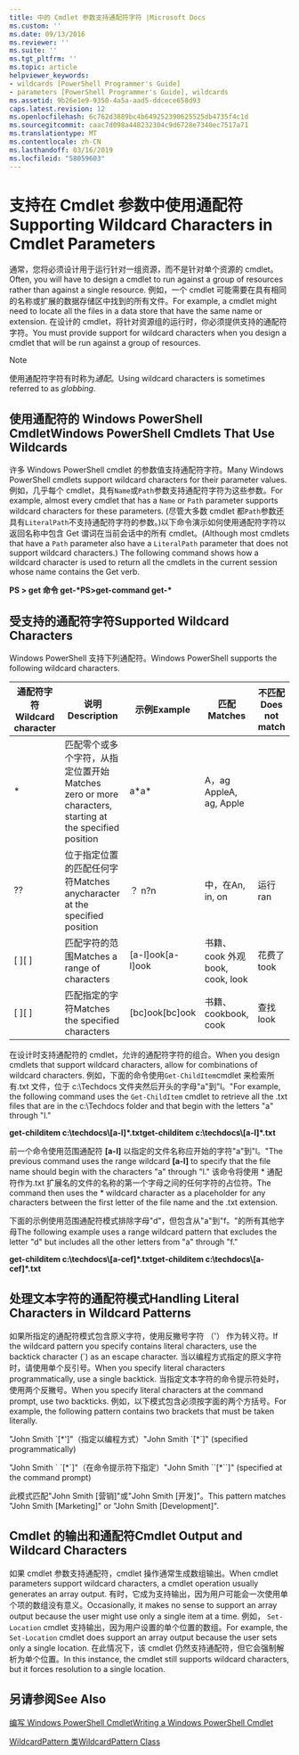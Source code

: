 ```yaml
---
title: 中的 Cmdlet 参数支持通配符字符 |Microsoft Docs
ms.custom: ''
ms.date: 09/13/2016
ms.reviewer: ''
ms.suite: ''
ms.tgt_pltfrm: ''
ms.topic: article
helpviewer_keywords:
- wildcards [PowerShell Programmer's Guide]
- parameters [PowerShell Programmer's Guide], wildcards
ms.assetid: 9b26e1e9-9350-4a5a-aad5-ddcece658d93
caps.latest.revision: 12
ms.openlocfilehash: 6c762d3889bc4b649252390625525db4735f4c1d
ms.sourcegitcommit: caac7d098a448232304c9d6728e7340ec7517a71
ms.translationtype: MT
ms.contentlocale: zh-CN
ms.lasthandoff: 03/16/2019
ms.locfileid: "58059603"
---
```

# <a name="supporting-wildcard-characters-in-cmdlet-parameters"></a><span data-ttu-id="9f42e-102">支持在 Cmdlet 参数中使用通配符</span><span class="sxs-lookup"><span data-stu-id="9f42e-102">Supporting Wildcard Characters in Cmdlet Parameters</span></span>

<span data-ttu-id="9f42e-103">通常，您将必须设计用于运行针对一组资源，而不是针对单个资源的 cmdlet。</span><span class="sxs-lookup"><span data-stu-id="9f42e-103">Often, you will have to design a cmdlet to run against a group of resources rather than against a single resource.</span></span> <span data-ttu-id="9f42e-104">例如，一个 cmdlet 可能需要在具有相同的名称或扩展的数据存储区中找到的所有文件。</span><span class="sxs-lookup"><span data-stu-id="9f42e-104">For example, a cmdlet might need to locate all the files in a data store that have the same name or extension.</span></span> <span data-ttu-id="9f42e-105">在设计的 cmdlet，将针对资源组的运行时，你必须提供支持的通配符字符。</span><span class="sxs-lookup"><span data-stu-id="9f42e-105">You must provide support for wildcard characters when you design a cmdlet that will be run against a group of resources.</span></span>

> [!NOTE]
> <span data-ttu-id="9f42e-106">使用通配符字符有时称为*通配*。</span><span class="sxs-lookup"><span data-stu-id="9f42e-106">Using wildcard characters is sometimes referred to as *globbing*.</span></span>

## <a name="windows-powershell-cmdlets-that-use-wildcards"></a><span data-ttu-id="9f42e-107">使用通配符的 Windows PowerShell Cmdlet</span><span class="sxs-lookup"><span data-stu-id="9f42e-107">Windows PowerShell Cmdlets That Use Wildcards</span></span>

 <span data-ttu-id="9f42e-108">许多 Windows PowerShell cmdlet 的参数值支持通配符字符。</span><span class="sxs-lookup"><span data-stu-id="9f42e-108">Many Windows PowerShell cmdlets support wildcard characters for their parameter values.</span></span> <span data-ttu-id="9f42e-109">例如，几乎每个 cmdlet，具有`Name`或`Path`参数支持通配符字符为这些参数。</span><span class="sxs-lookup"><span data-stu-id="9f42e-109">For example, almost every cmdlet that has a `Name` or `Path` parameter supports wildcard characters for these parameters.</span></span> <span data-ttu-id="9f42e-110">(尽管大多数 cmdlet 都`Path`参数还具有`LiteralPath`不支持通配符字符的参数。)以下命令演示如何使用通配符字符以返回名称中包含 Get 谓词在当前会话中的所有 cmdlet。</span><span class="sxs-lookup"><span data-stu-id="9f42e-110">(Although most cmdlets that have a `Path` parameter also have a `LiteralPath` parameter that does not support wildcard characters.) The following command shows how a wildcard character is used to return all the cmdlets in the current session whose name contains the Get verb.</span></span>

 <span data-ttu-id="9f42e-111">**PS > get 命令 get-\***</span><span class="sxs-lookup"><span data-stu-id="9f42e-111">**PS>get-command get-\***</span></span>

## <a name="supported-wildcard-characters"></a><span data-ttu-id="9f42e-112">受支持的通配符字符</span><span class="sxs-lookup"><span data-stu-id="9f42e-112">Supported Wildcard Characters</span></span>

<span data-ttu-id="9f42e-113">Windows PowerShell 支持下列通配符。</span><span class="sxs-lookup"><span data-stu-id="9f42e-113">Windows PowerShell supports the following wildcard characters.</span></span>

|<span data-ttu-id="9f42e-114">通配符字符</span><span class="sxs-lookup"><span data-stu-id="9f42e-114">Wildcard character</span></span>|<span data-ttu-id="9f42e-115">说明</span><span class="sxs-lookup"><span data-stu-id="9f42e-115">Description</span></span>|<span data-ttu-id="9f42e-116">示例</span><span class="sxs-lookup"><span data-stu-id="9f42e-116">Example</span></span>|<span data-ttu-id="9f42e-117">匹配</span><span class="sxs-lookup"><span data-stu-id="9f42e-117">Matches</span></span>|<span data-ttu-id="9f42e-118">不匹配</span><span class="sxs-lookup"><span data-stu-id="9f42e-118">Does not match</span></span>|
|------------------------|-----------------|-------------|-------------|--------------------|
|*|<span data-ttu-id="9f42e-119">匹配零个或多个字符，从指定位置开始</span><span class="sxs-lookup"><span data-stu-id="9f42e-119">Matches zero or more characters, starting at the specified position</span></span>|<span data-ttu-id="9f42e-120">a\*</span><span class="sxs-lookup"><span data-stu-id="9f42e-120">a\*</span></span>|<span data-ttu-id="9f42e-121">A，ag Apple</span><span class="sxs-lookup"><span data-stu-id="9f42e-121">A, ag, Apple</span></span>||
|<span data-ttu-id="9f42e-122">?</span><span class="sxs-lookup"><span data-stu-id="9f42e-122">?</span></span>|<span data-ttu-id="9f42e-123">位于指定位置的匹配任何字符</span><span class="sxs-lookup"><span data-stu-id="9f42e-123">Matches anycharacter at the specified position</span></span>|<span data-ttu-id="9f42e-124">？ n</span><span class="sxs-lookup"><span data-stu-id="9f42e-124">?n</span></span>|<span data-ttu-id="9f42e-125">中，在</span><span class="sxs-lookup"><span data-stu-id="9f42e-125">An, in, on</span></span>|<span data-ttu-id="9f42e-126">运行</span><span class="sxs-lookup"><span data-stu-id="9f42e-126">ran</span></span>|
|<span data-ttu-id="9f42e-127">[ ]</span><span class="sxs-lookup"><span data-stu-id="9f42e-127">[ ]</span></span>|<span data-ttu-id="9f42e-128">匹配字符的范围</span><span class="sxs-lookup"><span data-stu-id="9f42e-128">Matches a range of characters</span></span>|<span data-ttu-id="9f42e-129">[a-l]ook</span><span class="sxs-lookup"><span data-stu-id="9f42e-129">[a-l]ook</span></span>|<span data-ttu-id="9f42e-130">书籍、 cook 外观</span><span class="sxs-lookup"><span data-stu-id="9f42e-130">book, cook, look</span></span>|<span data-ttu-id="9f42e-131">花费了</span><span class="sxs-lookup"><span data-stu-id="9f42e-131">took</span></span>|
|<span data-ttu-id="9f42e-132">[ ]</span><span class="sxs-lookup"><span data-stu-id="9f42e-132">[ ]</span></span>|<span data-ttu-id="9f42e-133">匹配指定的字符</span><span class="sxs-lookup"><span data-stu-id="9f42e-133">Matches the specified characters</span></span>|<span data-ttu-id="9f42e-134">[bc]ook</span><span class="sxs-lookup"><span data-stu-id="9f42e-134">[bc]ook</span></span>|<span data-ttu-id="9f42e-135">书籍、 cook</span><span class="sxs-lookup"><span data-stu-id="9f42e-135">book, cook</span></span>|<span data-ttu-id="9f42e-136">查找</span><span class="sxs-lookup"><span data-stu-id="9f42e-136">look</span></span>|

<span data-ttu-id="9f42e-137">在设计时支持通配符的 cmdlet，允许的通配符字符的组合。</span><span class="sxs-lookup"><span data-stu-id="9f42e-137">When you design cmdlets that support wildcard characters, allow for combinations of wildcard characters.</span></span> <span data-ttu-id="9f42e-138">例如，下面的命令使用`Get-ChildItem`cmdlet 来检索所有.txt 文件，位于 c:\Techdocs 文件夹然后开头的字母"a"到"l。"</span><span class="sxs-lookup"><span data-stu-id="9f42e-138">For example, the following command uses the `Get-ChildItem` cmdlet to retrieve all the .txt files that are in the c:\Techdocs folder and that begin with the letters "a" through "l."</span></span>

<span data-ttu-id="9f42e-139">**get-childitem c:\techdocs\\[a-l]\*.txt**</span><span class="sxs-lookup"><span data-stu-id="9f42e-139">**get-childitem c:\techdocs\\[a-l]\*.txt**</span></span>

<span data-ttu-id="9f42e-140">前一个命令使用范围通配符 **[a-l]** 以指定的文件名称应开始的字符"a"到"l。"</span><span class="sxs-lookup"><span data-stu-id="9f42e-140">The previous command uses the range wildcard **[a-l]** to specify that the file name should begin with the characters "a" through "l."</span></span> <span data-ttu-id="9f42e-141">该命令将使用 \* 通配符作为.txt 扩展名的文件的名称的第一个字母之间的任何字符的占位符。</span><span class="sxs-lookup"><span data-stu-id="9f42e-141">The command then uses the \* wildcard character as a placeholder for any characters between the first letter of the file name and the .txt extension.</span></span>

<span data-ttu-id="9f42e-142">下面的示例使用范围通配符模式排除字母"d"，但包含从"a"到"f。"的所有其他字母</span><span class="sxs-lookup"><span data-stu-id="9f42e-142">The following example uses a range wildcard pattern that excludes the letter "d" but includes all the other letters from "a" through "f."</span></span>

<span data-ttu-id="9f42e-143">**get-childitem c:\techdocs\\[a-cef]\*.txt**</span><span class="sxs-lookup"><span data-stu-id="9f42e-143">**get-childitem c:\techdocs\\[a-cef]\*.txt**</span></span>

## <a name="handling-literal-characters-in-wildcard-patterns"></a><span data-ttu-id="9f42e-144">处理文本字符的通配符模式</span><span class="sxs-lookup"><span data-stu-id="9f42e-144">Handling Literal Characters in Wildcard Patterns</span></span>

<span data-ttu-id="9f42e-145">如果所指定的通配符模式包含原义字符，使用反撇号字符 （'） 作为转义符。</span><span class="sxs-lookup"><span data-stu-id="9f42e-145">If the wildcard pattern you specify contains literal characters, use the backtick character (\`) as an escape character.</span></span> <span data-ttu-id="9f42e-146">当以编程方式指定的原义字符时，请使用单个反引号。</span><span class="sxs-lookup"><span data-stu-id="9f42e-146">When you specify literal characters programmatically, use a single backtick.</span></span> <span data-ttu-id="9f42e-147">当指定文本字符的命令提示符处时，使用两个反撇号。</span><span class="sxs-lookup"><span data-stu-id="9f42e-147">When you specify literal characters at the command prompt, use two backticks.</span></span> <span data-ttu-id="9f42e-148">例如，以下模式包含必须按字面的两个方括号。</span><span class="sxs-lookup"><span data-stu-id="9f42e-148">For example, the following pattern contains two brackets that must be taken literally.</span></span>

<span data-ttu-id="9f42e-149">"John Smith \`[\*']"（指定以编程方式）</span><span class="sxs-lookup"><span data-stu-id="9f42e-149">"John Smith \`[\*\`]" (specified programmatically)</span></span>

<span data-ttu-id="9f42e-150">"John Smith \` \`[\*\`]"（在命令提示符下指定）</span><span class="sxs-lookup"><span data-stu-id="9f42e-150">"John Smith \`\`[\*\`\`]"  (specified at the command prompt)</span></span>

<span data-ttu-id="9f42e-151">此模式匹配"John Smith [营销]"或"John Smith [开发]"。</span><span class="sxs-lookup"><span data-stu-id="9f42e-151">This pattern matches "John Smith [Marketing]" or "John Smith [Development]".</span></span>

## <a name="cmdlet-output-and-wildcard-characters"></a><span data-ttu-id="9f42e-152">Cmdlet 的输出和通配符</span><span class="sxs-lookup"><span data-stu-id="9f42e-152">Cmdlet Output and Wildcard Characters</span></span>

<span data-ttu-id="9f42e-153">如果 cmdlet 参数支持通配符，cmdlet 操作通常生成数组输出。</span><span class="sxs-lookup"><span data-stu-id="9f42e-153">When cmdlet parameters support wildcard characters, a cmdlet operation usually generates an array output.</span></span> <span data-ttu-id="9f42e-154">有时，它成为支持输出，因为用户可能会一次使用单个项的数组没有意义。</span><span class="sxs-lookup"><span data-stu-id="9f42e-154">Occasionally, it makes no sense to support an array output because the user might use only a single item at a time.</span></span> <span data-ttu-id="9f42e-155">例如， `Set-Location` cmdlet 支持输出，因为用户设置的单个位置的数组。</span><span class="sxs-lookup"><span data-stu-id="9f42e-155">For example, the `Set-Location` cmdlet does support an array output because the user sets only a single location.</span></span> <span data-ttu-id="9f42e-156">在此情况下，该 cmdlet 仍然支持通配符，但它会强制解析为单个位置。</span><span class="sxs-lookup"><span data-stu-id="9f42e-156">In this instance, the cmdlet still supports wildcard characters, but it forces resolution to a single location.</span></span>

## <a name="see-also"></a><span data-ttu-id="9f42e-157">另请参阅</span><span class="sxs-lookup"><span data-stu-id="9f42e-157">See Also</span></span>

[<span data-ttu-id="9f42e-158">编写 Windows PowerShell Cmdlet</span><span class="sxs-lookup"><span data-stu-id="9f42e-158">Writing a Windows PowerShell Cmdlet</span></span>](./writing-a-windows-powershell-cmdlet.md)

[<span data-ttu-id="9f42e-159">WildcardPattern 类</span><span class="sxs-lookup"><span data-stu-id="9f42e-159">WildcardPattern Class</span></span>](/dotnet/api/system.management.automation.wildcardpattern)
